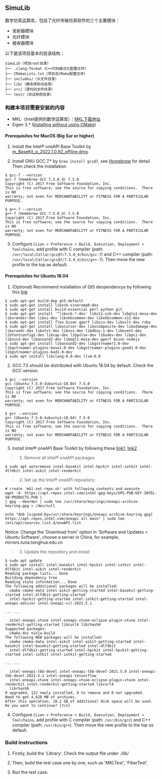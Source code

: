 ## SimuLib

数学仿真运算库，包括了光纤传输仿真软件的三个主要模块：

* 发射器模块
* 光纤模块
* 接收器模块

以下是该项目基本的目录结构：

```
SimuLib（项目root目录）
├── .clang-format（C++代码格式化配置文件）
├── CMakeLists.txt（项目总CMake配置文件）
├── includes/（头文件目录）
├── lib/（静态库和动态库）
├── src/（源代码文件目录）
└── test/（测试用例目录）
```

### 构建本项目需要安装的内容

* MKL（Intel提供的数学运算库）：[MKL下载地址](https://www.intel.com/content/www/us/en/developer/tools/oneapi/base-toolkit-download.html)
* Eigen 3.* ([Installing without using CMake](https://eigen.tuxfamily.org/dox/GettingStarted.html))

#### Prerequisites for MacOS (Big Sur or higher)
1. Install the Intel® oneAPI Base Toolkit by [m_BaseKit_p_2022.1.0.92_offline.dmg](https://registrationcenter-download.intel.com/akdlm/irc_nas/18342/m_BaseKit_p_2022.1.0.92_offline.dmg
   ).

2. Install GNU GCC 7.* by `brew install gcc@7`, see [Homebrew](https://formulae.brew.sh/formula/gcc@7#default) for detail. Then check the installation

```shell
$ gcc-7 --version
gcc-7 (Homebrew GCC 7.5.0_4) 7.5.0
Copyright (C) 2017 Free Software Foundation, Inc.
This is free software; see the source for copying conditions.  There is NO
warranty; not even for MERCHANTABILITY or FITNESS FOR A PARTICULAR PURPOSE.

$ g++-7 --version
g++-7 (Homebrew GCC 7.5.0_4) 7.5.0
Copyright (C) 2017 Free Software Foundation, Inc.
This is free software; see the source for copying conditions.  There is NO
warranty; not even for MERCHANTABILITY or FITNESS FOR A PARTICULAR PURPOSE.
```

3. Configure `CLion > Preference > Build, Execution, Deployment > Toolchains`, add profile with C compiler (path: `/usr/local/Cellar/gcc@7/7.5.0_4/bin/gcc-7`) and C++ compiler (path: `/usr/local/Cellar/gcc@7/7.5.0_4/bin/g++-7`). Then move the new profile to the top as default.

#### Prerequisites for Ubuntu 18.04
1. (Optional) Recommend installation of Qt5 denpendencys by following this [link](https://wiki.qt.io/Building_Qt_5_from_Git)
```
$ sudo apt-get build-dep qt5-default
$ sudo apt-get install libxcb-xinerama0-dev
$ sudo apt-get install build-essential perl python git
$ sudo apt-get install '^libxcb.*-dev' libx11-xcb-dev libglu1-mesa-dev libxrender-dev libxi-dev libxkbcommon-dev libxkbcommon-x11-dev
$ sudo apt-get install flex bison gperf libicu-dev libxslt-dev ruby
$ sudo apt-get install libxcursor-dev libxcomposite-dev libxdamage-dev libxrandr-dev libxtst-dev libxss-dev libdbus-1-dev libevent-dev libfontconfig1-dev libcap-dev libpulse-dev libudev-dev libpci-dev libnss3-dev libasound2-dev libegl1-mesa-dev gperf bison nodejs
$ sudo apt-get install libasound2-dev libgstreamer1.0-dev libgstreamer-plugins-base1.0-dev libgstreamer-plugins-good1.0-dev libgstreamer-plugins-bad1.0-dev
$ sudo apt install libclang-6.0-dev llvm-6.0
```

2. GCC 7.5 should be distributed with Ubuntu 18.04 by default. Check the GCC version.
```
$ gcc --version
gcc (Ubuntu 7.5.0-3ubuntu1~18.04) 7.5.0
Copyright (C) 2017 Free Software Foundation, Inc.
This is free software; see the source for copying conditions.  There is NO
warranty; not even for MERCHANTABILITY or FITNESS FOR A PARTICULAR PURPOSE.

$ g++ --version
g++ (Ubuntu 7.5.0-3ubuntu1~18.04) 7.5.0
Copyright (C) 2017 Free Software Foundation, Inc.
This is free software; see the source for copying conditions.  There is NO
warranty; not even for MERCHANTABILITY or FITNESS FOR A PARTICULAR PURPOSE.
```

3. Install Intel® oneAPI Base Toolkit by following these [link1](https://www.intel.com/content/www/us/en/developer/tools/oneapi/base-toolkit-download.html?operatingsystem=linux&distributions=aptpackagemanager), [link2](https://www.intel.com/content/www/us/en/develop/documentation/installation-guide-for-intel-oneapi-toolkits-linux/top/installation/install-using-package-managers/apt.html#apt_apt-packages)

> 1) Remove all Intel® oneAPI packages

```
$ sudo apt autoremove intel-basekit intel-hpckit intel-iotkit intel-dlfdkit intel-aikit intel-renderkit
```

> 2) Set up the Intel® oneAPI repository:

```
# create 'mkl-set-repo.sh' with following contents and execute
wget -O- https://apt.repos.intel.com/intel-gpg-keys/GPG-PUB-KEY-INTEL-SW-PRODUCTS.PUB \
| gpg --dearmor | sudo tee /usr/share/keyrings/oneapi-archive-keyring.gpg > /dev/null

echo "deb [signed-by=/usr/share/keyrings/oneapi-archive-keyring.gpg] https://apt.repos.intel.com/oneapi all main" | sudo tee /etc/apt/sources.list.d/oneAPI.list
```

Notice: Change the 'Download from' option in 'Software and Updates > Ubuntu Software', choose a server in China, for example, mirrors.tuna.tsinghua.edu.cn

> 3) Update the repository and install

```
$ sudo apt update
$ sudo apt install intel-basekit intel-hpckit intel-iotkit intel-dlfdkit intel-aikit intel-renderkit
Reading package lists... Done
Building dependency tree       
Reading state information... Done
The following additional packages will be installed:
  cmake cmake-data intel-aikit-getting-started intel-basekit-getting-started intel-dlfdkit-getting-started
  intel-hpckit-getting-started intel-iotkit-getting-started intel-oneapi-advisor intel-oneapi-ccl-2021.5.1

... ...

  intel-oneapi-vtune intel-oneapi-vtune-eclipse-plugin-vtune intel-renderkit-getting-started libcurl4 librhash0
Suggested packages:
  cmake-doc ninja-build
The following NEW packages will be installed:
  cmake cmake-data intel-aikit intel-aikit-getting-started intel-basekit intel-basekit-getting-started intel-dlfdkit
  intel-dlfdkit-getting-started intel-hpckit intel-hpckit-getting-started intel-iotkit intel-iotkit-getting-started

... ...

  intel-oneapi-tbb-devel intel-oneapi-tbb-devel-2021.5.0 intel-oneapi-tbb-devel-2021.5.1 intel-oneapi-tensorflow
  intel-oneapi-vtune intel-oneapi-vtune-eclipse-plugin-vtune intel-renderkit intel-renderkit-getting-started libcurl4
  librhash0
0 upgraded, 122 newly installed, 0 to remove and 0 not upgraded.
Need to get 4,628 MB of archives.
After this operation, 18.2 GB of additional disk space will be used.
Do you want to continue? [Y/n]
```

4. Configure `CLion > Preference > Build, Execution, Deployment > Toolchains`, add profile with C compiler (path: `/usr/bin/gcc`) and C++ compiler (path: `/usr/bin/g++`). Then move the new profile to the top as default.

### Build instructions
1. Firstly, build the 'Library'. Check the output file under ./lib/

2. Then, build the test case one by one, such as 'MKLTest', 'FiberTest'.

3. Run the test case.
